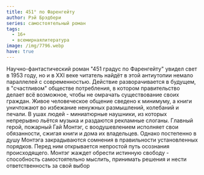 ```yaml
---
title: 451° по Фаренгейту
author: Рэй Брэдбери
series: самостоятельный роман
tags:
  - 16+
  - всемирнаялитература
image: /img/7796.webp
have: true
---
```

Научно-фантастический роман "451 градус по Фаренгейту" увидел свет в 1953 году, но и в XXI веке читатель найдёт в этой антиутопии немало параллелей с современностью. Действие разворачивается в будущем, в "счастливом" обществе потребления, в котором правительство делает всё возможное, чтобы не омрачать существование своих граждан. Живое человеческое общение сведено к минимуму, а книги уничтожают во избежание ненужных размышлений, колебаний и печали. В ушах людей - миниатюрные наушники, из которых непрерывно льётся музыка и раздаются рекламные слоганы. Главный герой, пожарный Гай Монтэг, с воодушевлением исполняет свои обязанности, сжигая книги и дома их владельцев. Однако постепенно в душу Монтэга закрадываются сомнения в правильности установленных порядков. Перед ним открывается непростой путь осознания происходящего. Монтэг жаждет обрести истинную свободу - способность самостоятельно мыслить, принимать решения и нести ответственность за свой выбор